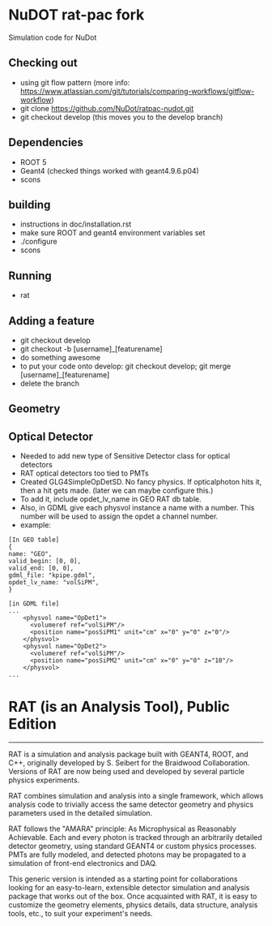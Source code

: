 
# NuDOT rat-pac fork

Simulation code for NuDot

## Checking out

* using git flow pattern (more info: https://www.atlassian.com/git/tutorials/comparing-workflows/gitflow-workflow)
* git clone https://github.com/NuDot/ratpac-nudot.git
* git checkout develop (this moves you to the develop branch)

## Dependencies
* ROOT 5
* Geant4 (checked things worked with geant4.9.6.p04)
* scons

## building
* instructions in doc/installation.rst
* make sure ROOT and geant4 environment variables set
* ./configure
* scons

## Running
* rat

## Adding a feature
* git checkout develop
* git checkout -b [username]_[featurename]
* do something awesome
* to put your code onto develop: git checkout develop; git merge [username]_[featurename]
* delete the branch

## Geometry

## Optical Detector

* Needed to add new type of Sensitive Detector class for optical detectors
* RAT optical detectors too tied to PMTs
* Created GLG4SimpleOpDetSD.  No fancy physics. If opticalphoton hits it, then a hit gets made. (later we can maybe configure this.)
* To add it, include opdet_lv_name in GEO RAT db table.
* Also, in GDML give each physvol instance a name with a number. This number will be used to assign the opdet a channel number.
* example:
```
[In GEO table]
{
name: "GEO",
valid_begin: [0, 0],
valid_end: [0, 0],
gdml_file: "kpipe.gdml",
opdet_lv_name: "volSiPM",
}

[in GDML file]
...
    <physvol name="OpDet1">
      <volumeref ref="volSiPM"/>
      <position name="posSiPM1" unit="cm" x="0" y="0" z="0"/>
    </physvol>
    <physvol name="OpDet2">
      <volumeref ref="volSiPM"/>
      <position name="posSiPM2" unit="cm" x="0" y="0" z="10"/>
    </physvol>
...
```


# RAT (is an Analysis Tool), Public Edition
-----------------------------------------
RAT is a simulation and analysis package built with GEANT4, ROOT, and C++,
originally developed by S. Seibert for the Braidwood Collaboration. Versions
of RAT are now being used and developed by several particle physics
experiments.

RAT combines simulation and analysis into a single framework, which allows
analysis code to trivially access the same detector geometry and physics
parameters used in the detailed simulation.

RAT follows the "AMARA" principle: As Microphysical as Reasonably Achievable.
Each and every photon is tracked through an arbitrarily detailed detector
geometry, using standard GEANT4 or custom physics processes. PMTs are fully
modeled, and detected photons may be propagated to a simulation of front-end
electronics and DAQ.

This generic version is intended as a starting point for collaborations
looking for an easy-to-learn, extensible detector simulation and analysis
package that works out of the box. Once acquainted with RAT, it is easy to
customize the geometry elements, physics details, data structure, analysis
tools, etc., to suit your experiment's needs.

